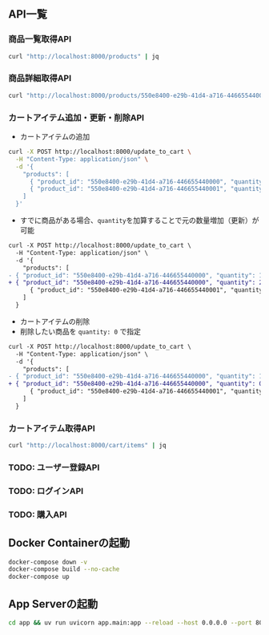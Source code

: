 
## API一覧

### 商品一覧取得API
```bash
curl "http://localhost:8000/products" | jq
```

### 商品詳細取得API
```bash
curl "http://localhost:8000/products/550e8400-e29b-41d4-a716-446655440000" | jq
```

### カートアイテム追加・更新・削除API

- カートアイテムの追加
```bash
curl -X POST http://localhost:8000/update_to_cart \
  -H "Content-Type: application/json" \
  -d '{
    "products": [
      { "product_id": "550e8400-e29b-41d4-a716-446655440000", "quantity": 1 },
      { "product_id": "550e8400-e29b-41d4-a716-446655440001", "quantity": 2 }
    ]
  }'
```
  - すでに商品がある場合、`quantity`を加算することで元の数量増加（更新）が可能

```diff
curl -X POST http://localhost:8000/update_to_cart \
  -H "Content-Type: application/json" \
  -d '{
    "products": [
- { "product_id": "550e8400-e29b-41d4-a716-446655440000", "quantity": 1 },
+ { "product_id": "550e8400-e29b-41d4-a716-446655440000", "quantity": 2 }
      { "product_id": "550e8400-e29b-41d4-a716-446655440001", "quantity": 2 }
    ]
  }
```

- カートアイテムの削除
 - 削除したい商品を `quantity: 0` で指定
```diff
curl -X POST http://localhost:8000/update_to_cart \
  -H "Content-Type: application/json" \
  -d '{
    "products": [
- { "product_id": "550e8400-e29b-41d4-a716-446655440000", "quantity": 1 },
+ { "product_id": "550e8400-e29b-41d4-a716-446655440000", "quantity": 0 }
      { "product_id": "550e8400-e29b-41d4-a716-446655440001", "quantity": 2 }
    ]
  }
```

### カートアイテム取得API
```bash
curl "http://localhost:8000/cart/items" | jq
```

### TODO: ユーザー登録API

### TODO: ログインAPI

### TODO: 購入API



## Docker Containerの起動
```bash
docker-compose down -v
docker-compose build --no-cache
docker-compose up
```

## App Serverの起動
```bash
cd app && uv run uvicorn app.main:app --reload --host 0.0.0.0 --port 8000
```